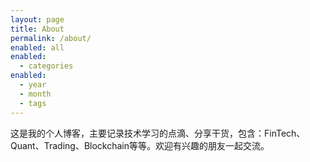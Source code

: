 ```yaml
---
layout: page
title: About
permalink: /about/
enabled: all
enabled:
  - categories
enabled:
  - year
  - month
  - tags
---
```


这是我的个人博客，主要记录技术学习的点滴、分享干货，包含：FinTech、Quant、Trading、Blockchain等等。欢迎有兴趣的朋友一起交流。
